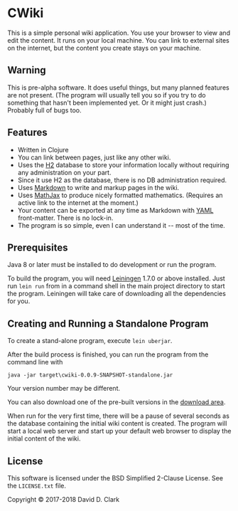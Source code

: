 # CWiki ##

This is a simple personal wiki application. You use your browser to view and edit the content. It runs on your local machine. You can link to external sites on the internet, but the content you create stays on your machine.

## Warning ##

This is pre-alpha software. It does useful things, but many planned features are not present. (The program will usually tell you so if you try to do something that hasn't been implemented yet. Or it might just crash.) Probably full of bugs too.

## Features ##

* Written in Clojure
* You can link between pages, just like any other wiki.
* Uses the [H2](http://h2database.com/html/main.html) database to store your information locally without requiring any administration on your part.
* Since it use H2 as the database, there is no DB administration required.
* Uses [Markdown](https://daringfireball.net/projects/markdown/syntax) to write and markup pages in the wiki.
* Uses [MathJax](https://www.mathjax.org/) to produce nicely formatted mathematics. (Requires an active link to the internet at the moment.)
* Your content can be exported at any time as Markdown with [YAML](http://yaml.org) front-matter. There is no lock-in.
* The program is so simple, even I can understand it -- most of the time.

## Prerequisites ##

Java 8 or later must be installed to do development or run the program.

To build the program, you will need [Leiningen](https://github.com/technomancy/leiningen) 1.7.0 or above installed. Just run `lein run` from in a command shell in the main project directory to start the program. Leiningen will take care of downloading all the dependencies for you.

## Creating and Running a Standalone Program ##

To create a stand-alone program, execute `lein uberjar`. 

After the build process is finished, you can run the program from the command line with

```
java -jar target\cwiki-0.0.9-SNAPSHOT-standalone.jar
```

Your version number may be different.

You can also download one of the pre-built versions in the [download area](https://bitbucket.org/David_Clark/cwiki/downloads/).

 When run for the very first time, there will be a pause of several seconds as the database containing the initial wiki content is created. The program will start a local web server and start up your default web browser to display the initial content of the wiki.

## License ##

This software is licensed under the BSD Simplified 2-Clause License. See the `LICENSE.txt` file.

Copyright © 2017-2018 David D. Clark
